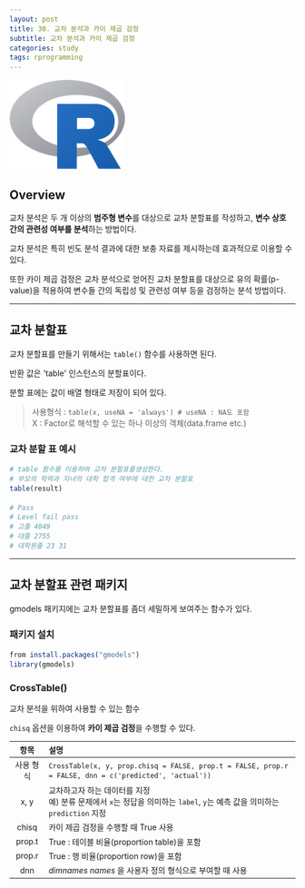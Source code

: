 ```yaml
---
layout: post
title: 30. 교차 분석과 카이 제곱 검정
subtitle: 교차 분석과 카이 제곱 검정
categories: study
tags: rprogramming
---
```


![r](/assets/img/logo/r-logo.png)

## Overview

교차 분석은 두 개 이상의 **범주형 변수**를 대상으로 교차 분할표를 작성하고, **변수 상호 간의 관련성 여부를 분석**하는 방법이다.

교차 분석은 특히 빈도 분석 결과에 대한 보충 자료를 제시하는데 효과적으로 이용할 수 있다.

또한 카이 제곱 검정은 교차 분석으로 얻어진 교차 분할표를 대상으로 유의 확률(p-value)을 적용하여 변수들 간의 독립성 및 관련성 여부 등을 검정하는 분석 방법이다.

***

## 교차 분할표

교차 분할표를 만들기 위해서는 `table()` 함수를 사용하면 된다. 

반환 값은 'table' 인스턴스의 분할표이다.

분할 표에는 값이 배열 형태로 저장이 되어 있다.

> 사용형식 : `table(x, useNA = 'always') # useNA : NA도 포함`  
> X : Factor로 해석할 수 있는 하나 이상의 객체(data.frame etc.)

### 교차 분할 표 예시

```R
# table 함수를 이용하여 교차 분할표를생성한다.
# 부모의 학력과 자녀의 대학 합격 여부에 대한 교차 분할표
table(result)

# Pass
# Level fail pass
# 고졸 4049
# 대졸 2755
# 대학원졸 23 31
```

***

## 교차 분할표 관련 패키지

gmodels 패키지에는 교차 분할표를 좀더 세밀하게 보여주는 함수가 있다.

### 패키지 설치
```R
from install.packages("gmodels")
library(gmodels)
```

### CrossTable()

교차 분석을 위하여 사용할 수 있는 함수

`chisq` 옵션을 이용하여 **카이 제곱 검정**을 수행할 수 있다.

| 항목 | 설명 |
|:--------:|:--------|
| 사용 형식 | `CrossTable(x, y, prop.chisq = FALSE, prop.t = FALSE, prop.r = FALSE, dnn = c('predicted', 'actual'))` |
| x, y | 교차하고자 하는 데이터를 지정<br>예) 분류 문제에서 `x`는 정답을 의미하는 `label`, `y`는 예측 값을 의미하는 `prediction` 지정 |
| chisq | 카이 제곱 검정을 수행할 때 True 사용 |
| prop.t | True : 테이블 비율(proportion table)을 포함 |
| prop.r | True : 행 비율(proportion row)을 포함 |
| dnn | *dimnames names* 을 사용자 정의 형식으로 부여할 때 사용 |

